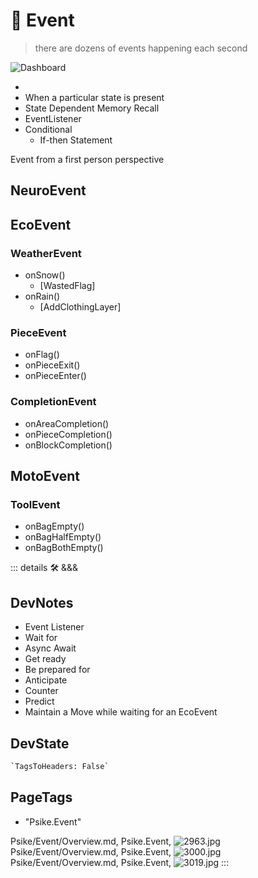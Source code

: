 
# 💜 <psike>Event</psike>

> there are dozens of events happening each second

![Dashboard](/dev/Dashboard.png)

-
- When a particular state is present
- State Dependent Memory Recall
- EventListener
- Conditional
    - If-then Statement

Event from a first person perspective

## NeuroEvent

## EcoEvent

### WeatherEvent

- onSnow()
    - [WastedFlag]
- onRain()
    - [AddClothingLayer]

### PieceEvent

- onFlag()
- onPieceExit()
- onPieceEnter()

### CompletionEvent

- onAreaCompletion()
- onPieceCompletion()
- onBlockCompletion()

## MotoEvent

### ToolEvent

- onBagEmpty()
- onBagHalfEmpty()
- onBagBothEmpty()

::: details 🛠 <dev>&&&</dev>

## DevNotes

- Event Listener
- Wait for
- Async Await
- Get ready
- Be prepared for
- Anticipate
- Counter
- Predict
- Maintain a Move while waiting for an EcoEvent

## DevState

```py
`TagsToHeaders: False`
```

<h2>PageTags</h2>

- "Psike.Event"

Psike/Event/Overview.md, <dev>Psike.Event</dev>, ![2963.jpg](/PaperPhoto/2963.jpg)
Psike/Event/Overview.md, <dev>Psike.Event</dev>, ![3000.jpg](/PaperPhoto/3000.jpg)
Psike/Event/Overview.md, <dev>Psike.Event</dev>, ![3019.jpg](/PaperPhoto/3019.jpg)
:::
